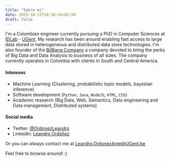 ```yaml
---
title: "Sobre mi"
date: 2019-10-11T14:30:34+02:00
draft: false
---
```


I'm a Colombian engineer currently pursuing a PhD in Computer Sciences at [IDLab](https://idlab.technology/) - [UGent](https://www.ugent.be/). My research has been around enabling fast access to large data stored in heterogeneous and distributed data store technologies. I'm also founder of the [BitBang Company](https://www.thebitbang.company) a company devoted to bring the perks of Big Data and Data Analysis to business of all sizes. The company currently operates in Colombia with clients in South and Central America.

#### Intereses

* Machine Learning (Clustering, probabilistic topic models, bayesian inference)
* Software development (`Python`, `Java`, `NodeJS`, `HTML`, `CSS`)
* Academic research (Big Data, Web, Semantics, Data engineering and Data management, Distributed systems)

#### Social media

* Twitter: [@OrdonezLeandro](http://twitter.com/OrdonezLeandro)
* LinkedIn: [Leandro Ordóñez](https://www.linkedin.com/in/leandroordonez)

Or you can always contact me at [Leandro.OrdonezAnte@UGent.be](mailto:leandro.ordonezante@ugent.be)

Feel free to browse around! :)